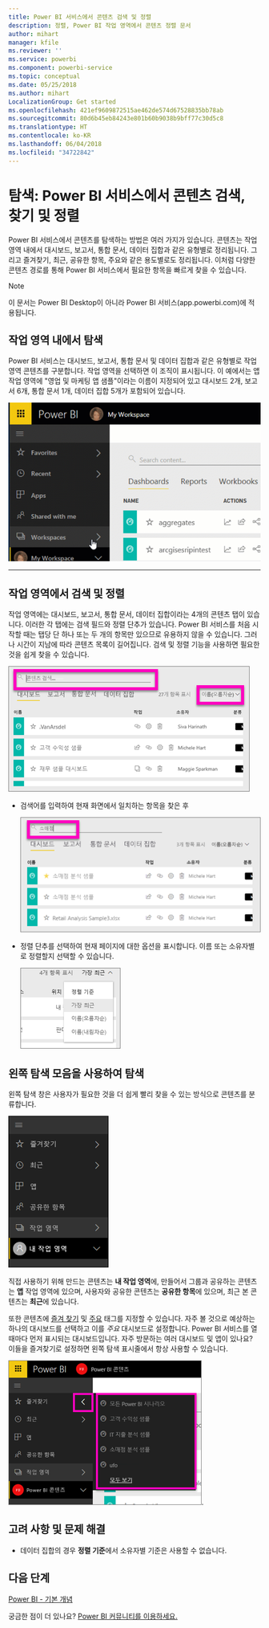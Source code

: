 ```yaml
---
title: Power BI 서비스에서 콘텐츠 검색 및 정렬
description: 정렬, Power BI 작업 영역에서 콘텐츠 정렬 문서
author: mihart
manager: kfile
ms.reviewer: ''
ms.service: powerbi
ms.component: powerbi-service
ms.topic: conceptual
ms.date: 05/25/2018
ms.author: mihart
LocalizationGroup: Get started
ms.openlocfilehash: 421ef9609872515ae462de574d67528835bb78ab
ms.sourcegitcommit: 80d6b45eb84243e801b60b9038b9bff77c30d5c8
ms.translationtype: HT
ms.contentlocale: ko-KR
ms.lasthandoff: 06/04/2018
ms.locfileid: "34722842"
---
```

# <a name="navigation-searching-finding-and-sorting-content-in-power-bi-service"></a>탐색: Power BI 서비스에서 콘텐츠 검색, 찾기 및 정렬
Power BI 서비스에서 콘텐츠를 탐색하는 방법은 여러 가지가 있습니다. 콘텐츠는 작업 영역 내에서 대시보드, 보고서, 통합 문서, 데이터 집합과 같은 유형별로 정리됩니다.  그리고 즐겨찾기, 최근, 공유한 항목, 주요와 같은 용도별로도 정리됩니다. 이처럼 다양한 콘텐츠 경로를 통해 Power BI 서비스에서 필요한 항목을 빠르게 찾을 수 있습니다.  

>[!NOTE] 
>이 문서는 Power BI Desktop이 아니라 Power BI 서비스(app.powerbi.com)에 적용됩니다.

## <a name="navigation-within-workspaces"></a>작업 영역 내에서 탐색

Power BI 서비스는 대시보드, 보고서, 통합 문서 및 데이터 집합과 같은 유형별로 작업 영역 콘텐츠를 구분합니다. 작업 영역을 선택하면 이 조직이 표시됩니다. 이 예에서는 앱 작업 영역에 "영업 및 마케팅 앱 샘플"이라는 이름이 지정되어 있고 대시보드 2개, 보고서 6개, 통합 문서 1개, 데이터 집합 5개가 포함되어 있습니다.

![비디오](media/service-navigation-search-filter-sort/workspaces.gif)

________________________________________

## <a name="searching-and-sorting-in-workspaces"></a>작업 영역에서 검색 및 정렬
작업 영역에는 대시보드, 보고서, 통합 문서, 데이터 집합이라는 4개의 콘텐츠 탭이 있습니다.  이러한 각 탭에는 검색 필드와 정렬 단추가 있습니다.  Power BI 서비스를 처음 시작할 때는 탭당 단 하나 또는 두 개의 항목만 있으므로 유용하지 않을 수 있습니다.  그러나 시간이 지남에 따라 콘텐츠 목록이 길어집니다.  검색 및 정렬 기능을 사용하면 필요한 것을 쉽게 찾을 수 있습니다.

![대시보드 탭](media/service-navigation-search-filter-sort/power-bi-search-sort2.png)

* 검색어를 입력하여 현재 화면에서 일치하는 항목을 찾은 후
  
   ![검색어 입력](media/service-navigation-search-filter-sort/power-bi-search2.png)
* 정렬 단추를 선택하여 현재 페이지에 대한 옵션을 표시합니다. 이름 또는 소유자별로 정렬할지 선택할 수 있습니다.
  
   ![정렬 메뉴](media/service-navigation-search-filter-sort/power-bi-sort-alpha.png)

## <a name="navigation-using-the-left-navbar"></a>왼쪽 탐색 모음을 사용하여 탐색
왼쪽 탐색 창은 사용자가 필요한 것을 더 쉽게 빨리 찾을 수 있는 방식으로 콘텐츠를 분류합니다.  

![왼쪽 탐색 창](media/service-navigation-search-filter-sort/power-bi-newnav.png)



직접 사용하기 위해 만드는 콘텐츠는 **내 작업 영역**에, 만들어서 그룹과 공유하는 콘텐츠는 **앱** 작업 영역에 있으며, 사용자와 공유한 콘텐츠는 **공유한 항목**에 있으며, 최근 본 콘텐츠는 **최근**에 있습니다.

또한 콘텐츠에 [즐겨 찾기](service-dashboard-favorite.md) 및 [주요](service-dashboard-featured.md) 태그를 지정할 수 있습니다. 자주 볼 것으로 예상하는 하나의 대시보드를 선택하고 이를 *주요* 대시보드로 설정합니다. Power BI 서비스를 열 때마다 먼저 표시되는 대시보드입니다. 자주 방문하는 여러 대시보드 및 앱이 있나요? 이들을 즐겨찾기로 설정하면 왼쪽 탐색 표시줄에서 항상 사용할 수 있습니다.

![즐겨찾기 플라이아웃](media/service-navigation-search-filter-sort/power-bi-favorite-flyout.png).


## <a name="considerations-and-troubleshooting"></a>고려 사항 및 문제 해결
* 데이터 집합의 경우 **정렬 기준**에서 소유자별 기준은 사용할 수 없습니다.

## <a name="next-steps"></a>다음 단계
[Power BI - 기본 개념](service-basic-concepts.md)

궁금한 점이 더 있나요? [Power BI 커뮤니티를 이용하세요.](http://community.powerbi.com/)